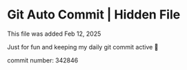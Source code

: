 # Git Auto Commit | Hidden File

This file was added Feb 12, 2025

Just for fun and keeping my daily git commit active 🤪

commit number: 342846
